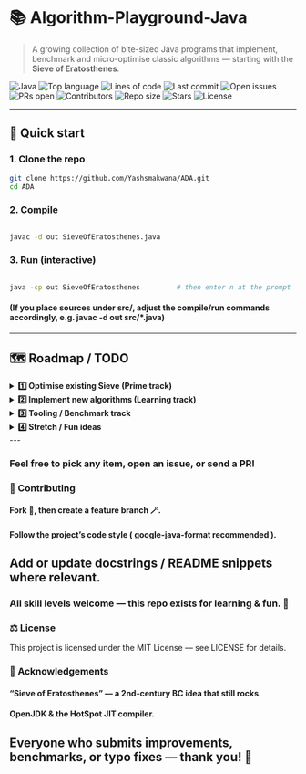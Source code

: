 # 📚 Algorithm-Playground-Java
> A growing collection of bite-sized Java programs that implement, benchmark and micro-optimise classic algorithms — starting with the **Sieve of Eratosthenes**.

![Java](https://img.shields.io/badge/Java-17%2B-blue?logo=java)
![Top language](https://img.shields.io/github/languages/top/Yashsmakwana/ADA)
![Lines of code](https://img.shields.io/tokei/lines/github/Yashsmakwana/ADA)
![Last commit](https://img.shields.io/github/last-commit/Yashsmakwana/ADA)
![Open issues](https://img.shields.io/github/issues/Yashsmakwana/ADA)
![PRs open](https://img.shields.io/github/issues-pr/Yashsmakwana/ADA)
![Contributors](https://img.shields.io/github/contributors/Yashsmakwana/ADA)
![Repo size](https://img.shields.io/github/repo-size/Yashsmakwana/ADA)
![Stars](https://img.shields.io/github/stars/Yashsmakwana/ADA?style=social)
![License](https://img.shields.io/github/license/Yashsmakwana/ADA)

---

## 🚀 Quick start

### 1. Clone the repo

```bash
git clone https://github.com/Yashsmakwana/ADA.git
cd ADA
```
### 2. Compile

```bash

javac -d out SieveOfEratosthenes.java
```
### 3. Run (interactive)

```bash

java -cp out SieveOfEratosthenes         # then enter n at the prompt
```
#### (If you place sources under src/, adjust the compile/run commands accordingly, e.g. javac -d out src/*.java)
---
## 🗺️ Roadmap / TODO

<details>
<summary><strong>1️⃣  Optimise existing Sieve (Prime track)</strong></summary>

- [ ] ✅ Baseline version (done)  
- [ ] ♻️ **BitSet / boolean[]** → 8-32 × less RAM  
- [ ] 🚀 **Odd-only storage** (skip even indices)  
- [ ] 🔄 **Wheel factorisation 6k ± 1** (skip multiples of 2 & 3)  
- [ ] 🌱 **Segmented sieve** (O(√n) RAM) – handle n > 1e9  
- [ ] ⚙️ **Parallel segmentation** (ForkJoin / Streams)  
- [ ] 🏎️ **JIT-friendly inner loop** (no bound checks, hoist constants)  
- [ ] 🏆 Compare vs. [primesieve](https://github.com/kimwalisch/primesieve) and document gap
</details>

<details>
<summary><strong>2️⃣  Implement new algorithms (Learning track)</strong></summary>

### Number theory
- [ ] GCD (Euclid, binary GCD)  
- [ ] Modular exponentiation (fast exp)  
- [ ] Miller-Rabin primality test  
- [ ] Euler’s Totient function φ(n) (sieve style)

### Sorting / Searching
- [ ] Quicksort (in-place)  
- [ ] Merge sort (top-down & bottom-up)  
- [ ] Heapsort + priority queue demo  
- [ ] Binary search (iter. & recur.)

### Data Structures
- [ ] Dynamic array vs. Linked list benchmark  
- [ ] Union-Find / Disjoint Set (path compression)  
- [ ] HashMap open-addressing playground

### Graphs
- [ ] BFS & DFS templates  
- [ ] Dijkstra (min-heap)  
- [ ] Topological sort (Kahn)  
- [ ] Minimum spanning tree (Kruskal / Prim)

### Dynamic Programming
- [ ] Fibonacci (memo vs. bottom-up)  
- [ ] Longest Increasing Subsequence (O(n log n))  
- [ ] Knapsack 0/1
  
</details>

<details>
<summary><strong>3️⃣  Tooling / Benchmark track</strong></summary>

- [ ] 📏 Integrate **JMH** micro-benchmarks for each algorithm  
- [ ] 🧪 **JUnit 5** test suite (edge cases & property tests)  
- [ ] 🛠️ **GitHub Actions** CI: compile, test, benchmark smoke run  
- [ ] 📈 Code coverage badge (Codecov)  
- [ ] 🖋️ Apply `google-java-format` via pre-commit hook  
</details>

<details>
<summary><strong>4️⃣  Stretch / Fun ideas</strong></summary>

- [ ] ⏲️ Visualise sieve progress in ASCII / Swing  
- [ ] 🌐 Expose algorithms as REST endpoints (Spring Boot)  
- [ ] 📦 Publish a tiny **Maven Central** library (`algo-playground-core`)  
- [ ] 📚 Write a blog post for each optimisation with graphs  
</details>
---

### Feel free to pick any item, open an issue, or send a PR!
### 🤝 Contributing
#### Fork 📌, then create a feature branch 🪄.
#### Follow the project’s code style ( google-java-format recommended ).
Add or update docstrings / README snippets where relevant.
---
### All skill levels welcome — this repo exists for learning & fun. 🎈
### ⚖️ License
This project is licensed under the MIT License — see LICENSE for details.
### 🙏 Acknowledgements
#### “Sieve of Eratosthenes” — a 2nd-century BC idea that still rocks.
#### OpenJDK & the HotSpot JIT compiler.
Everyone who submits improvements, benchmarks, or typo fixes — thank you! 🎉
---
